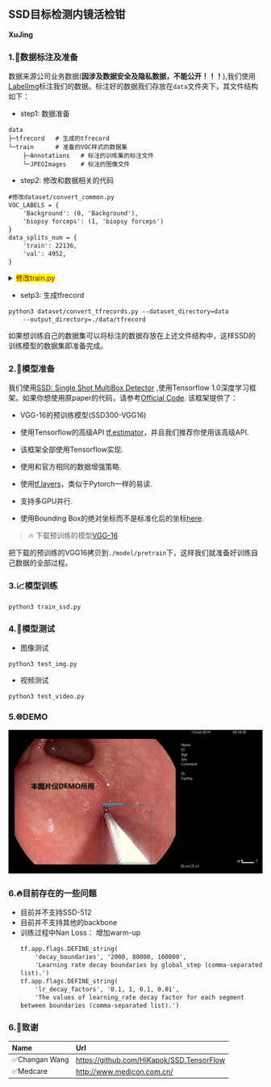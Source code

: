 ## **SSD**目标检测内镜活检钳

**XuJing**

### 1.:bookmark:数据标注及准备

数据来源公司业务数据(**因涉及数据安全及隐私数据，不能公开！！！**),我们使用[LabelImg](https://github.com/tzutalin/labelImg)标注我们的数据。标注好的数据我们存放在`data`文件夹下，其文件结构如下：

+ step1: 数据准备

```
data
├─tfrecord   # 生成的tfrecord
└─train      # 准备的VOC样式的数据集
    ├─Annotations   # 标注的训练集的标注文件
    └─JPEGImages    # 标注的图像文件
```

+ step2: 修改和数据相关的代码

```
#修改dataset/convert_common.py
VOC_LABELS = {
    'Background': (0, 'Background'),
    'biopsy forceps': (1, 'biopsy forceps')
}
data_splits_num = {
    'train': 22136,
    'val': 4952,
}
```

<details>
<summary><mark><font color=darkred>修改train.py</font></mark></summary>
<pre><code>
# hardware related configuration
tf.app.flags.DEFINE_integer(
    'num_readers', 8,
    'The number of parallel readers that read data from the dataset.')
tf.app.flags.DEFINE_integer(
    'num_preprocessing_threads', 24,
    'The number of threads used to create the batches.')
tf.app.flags.DEFINE_integer(
    'num_cpu_threads', 0,
    'The number of cpu cores used to train.')
tf.app.flags.DEFINE_float(
    'gpu_memory_fraction', 0.9, 'GPU memory fraction to use.')
# scaffold related configuration
tf.app.flags.DEFINE_string(
    'data_dir', './data/tfrecord',
    'The directory where the dataset input data is stored.')
tf.app.flags.DEFINE_integer(  # 类别个数包含背景
    'num_classes', 2, 'Number of classes to use in the dataset.')
tf.app.flags.DEFINE_string(
    'model_dir', './logs/',
    'The directory where the model will be stored.')
tf.app.flags.DEFINE_integer(
    'log_every_n_steps', 10,
    'The frequency with which logs are printed.')
tf.app.flags.DEFINE_integer(
    'save_summary_steps', 500,
    'The frequency with which summaries are saved, in seconds.')
tf.app.flags.DEFINE_integer(
    'save_checkpoints_secs', 7200,
    'The frequency with which the model is saved, in seconds.')
# model related configuration
tf.app.flags.DEFINE_integer(
    'train_image_size', 300,
    'The size of the input image for the model to use.')
tf.app.flags.DEFINE_integer(
    'train_epochs', None,
    'The number of epochs to use for training.')
tf.app.flags.DEFINE_integer(
    'max_number_of_steps', 120000,
    'The max number of steps to use for training.')
tf.app.flags.DEFINE_integer(
    'batch_size', 32,
    'Batch size for training and evaluation.')
tf.app.flags.DEFINE_string(
    'data_format', 'channels_first', # 'channels_first' or 'channels_last'
    'A flag to override the data format used in the model. channels_first '
    'provides a performance boost on GPU but is not always compatible '
    'with CPU. If left unspecified, the data format will be chosen '
    'automatically based on whether TensorFlow was built for CPU or GPU.')
tf.app.flags.DEFINE_float(
    'negative_ratio', 3., 'Negative ratio in the loss function.')
tf.app.flags.DEFINE_float(
    'match_threshold', 0.5, 'Matching threshold in the loss function.')
tf.app.flags.DEFINE_float(
    'neg_threshold', 0.5, 'Matching threshold for the negtive examples in the loss function.')
# optimizer related configuration
tf.app.flags.DEFINE_integer(
    'tf_random_seed', 20180503, 'Random seed for TensorFlow initializers.')
tf.app.flags.DEFINE_float(
    'weight_decay', 5e-4, 'The weight decay on the model weights.')
tf.app.flags.DEFINE_float(
    'momentum', 0.9,
    'The momentum for the MomentumOptimizer and RMSPropOptimizer.')
tf.app.flags.DEFINE_float('learning_rate', 1e-3, 'Initial learning rate.')
tf.app.flags.DEFINE_float(
    'end_learning_rate', 0.000001,
    'The minimal end learning rate used by a polynomial decay learning rate.')
# for learning rate piecewise_constant decay
tf.app.flags.DEFINE_string(
    'decay_boundaries', '2000, 80000, 100000',
    'Learning rate decay boundaries by global_step (comma-separated list).')
tf.app.flags.DEFINE_string(
    'lr_decay_factors', '0.1, 1, 0.1, 0.01',
    'The values of learning_rate decay factor for each segment between boundaries (comma-separated list).')
# checkpoint related configuration
tf.app.flags.DEFINE_string(
    'checkpoint_path', './model',
    'The path to a checkpoint from which to fine-tune.')
tf.app.flags.DEFINE_string(
    'checkpoint_model_scope', 'vgg_16',
    'Model scope in the checkpoint. None if the same as the trained model.')
tf.app.flags.DEFINE_string(
    'model_scope', 'ssd300',
    'Model scope name used to replace the name_scope in checkpoint.')
tf.app.flags.DEFINE_string(
    'checkpoint_exclude_scopes', 'ssd300/multibox_head, ssd300/additional_layers, ssd300/conv4_3_scale',
    'Comma-separated list of scopes of variables to exclude when restoring from a checkpoint.')
tf.app.flags.DEFINE_boolean(
    'ignore_missing_vars', True,
    'When restoring a checkpoint would ignore missing variables.')
tf.app.flags.DEFINE_boolean(
    'multi_gpu', True,
    'Whether there is GPU to use for training.')
</code></pre>
</details>

+ setp3: 生成tfrecord

```
python3 dataset/convert_tfrecords.py --dataset_directory=data
    --output_directory=./data/tfrecord
```

如果想训练自己的数据集可以将标注的数据存放在上述文件结构中，这样SSD的训练模型的数据集即准备完成。

### 2.:hammer:模型准备

我们使用[SSD: Single Shot MultiBox Detector](https://arxiv.org/abs/1512.02325) ,使用Tensorflow 1.0深度学习框架。如果你想使用原paper的代码，请参考[Official Code](https://github.com/weiliu89/caffe/tree/ssd). 该框架提供了：

+ VGG-16的预训练模型(SSD300-VGG16)

+ 使用Tensorflow的高级API [tf.estimator](https://www.tensorflow.org/api_docs/python/tf/estimator/Estimator)，并且我们推荐你使用该高级API.

+ 该框架全部使用Tensorflow实现.

+ 使用和官方相同的数据增强策略.

+ 使用[tf.layers](https://www.tensorflow.org/api_docs/python/tf/layers)，类似于Pytorch一样的易读.

+ 支持多GPU并行.

+ 使用Bounding Box的绝对坐标而不是标准化后的坐标[here](https://github.com/HiKapok/SSD.TensorFlow/tree/AbsoluteCoord).


> :fire: 下载预训练的模型[VGG-16]()

把下载的预训练的VGG16拷贝到`./model/pretrain`下，这样我们就准备好训练自己数据的全部过程。

### 3.:chart_with_upwards_trend:模型训练

```
python3 train_ssd.py
```

### 4.:whale:模型测试

+ 图像测试

```
python3 test_img.py
```

+ 视频测试

```
python3 test_video.py
```

### 5.:globe_with_meridians:DEMO

![](./demo.jpg)

### 6.:fire:目前存在的一些问题

+ 目前并不支持SSD-512
+ 目前并不支持其他的backbone
+ 训练过程中Nan Loss： 增加warm-up
    ```
    tf.app.flags.DEFINE_string(
        'decay_boundaries', '2000, 80000, 100000',
        'Learning rate decay boundaries by global_step (comma-separated list).')
    tf.app.flags.DEFINE_string(
        'lr_decay_factors', '0.1, 1, 0.1, 0.01',
        'The values of learning_rate decay factor for each segment between boundaries (comma-separated list).')
    ```

### 6.:tada:致谢

|Name   | Url|
|:-----|:------|
|:white_check_mark:Changan Wang|https://github.com/HiKapok/SSD.TensorFlow|
|:white_check_mark:Medcare|http://www.medicon.com.cn/|

